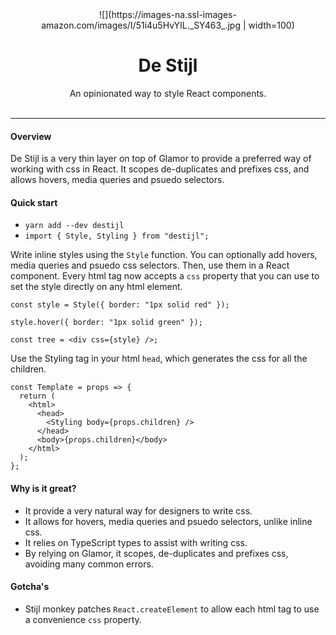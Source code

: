 <div align="center">
  ![](https://images-na.ssl-images-amazon.com/images/I/51i4u5HvYIL._SY463_.jpg | width=100)
</div>


<h1 align="center">De Stijl</h1>

<div align="center">
  An opinionated way to style React components.
</div>

<br />
<hr />

#### Overview

De Stijl is a very thin layer on top of Glamor to provide a preferred way of working with css in React. It scopes de-duplicates and prefixes css, and allows hovers, media queries and psuedo selectors.

#### Quick start

* `yarn add --dev destijl`
* `import { Style, Styling } from "destijl";`

Write inline styles using the `Style` function. You can optionally add hovers, media queries and psuedo css selectors. Then, use them in a React component. Every html tag now accepts a `css` property that you can use to set the style directly on any html element.

```tsx
const style = Style({ border: "1px solid red" });

style.hover({ border: "1px solid green" });

const tree = <div css={style} />;
```

Use the Styling tag in your html `head`, which generates the css for all the children.

```tsx
const Template = props => {
  return (
    <html>
      <head>
        <Styling body={props.children} />
      </head>
      <body>{props.children}</body>
    </html>
  );
};
```

#### Why is it great?

* It provide a very natural way for designers to write css.
* It allows for hovers, media queries and psuedo selectors, unlike inline css.
* It relies on TypeScript types to assist with writing css.
* By relying on Glamor, it scopes, de-duplicates and prefixes css, avoiding many common errors.

#### Gotcha's

* Stijl monkey patches `React.createElement` to allow each html tag to use a convenience `css` property.
